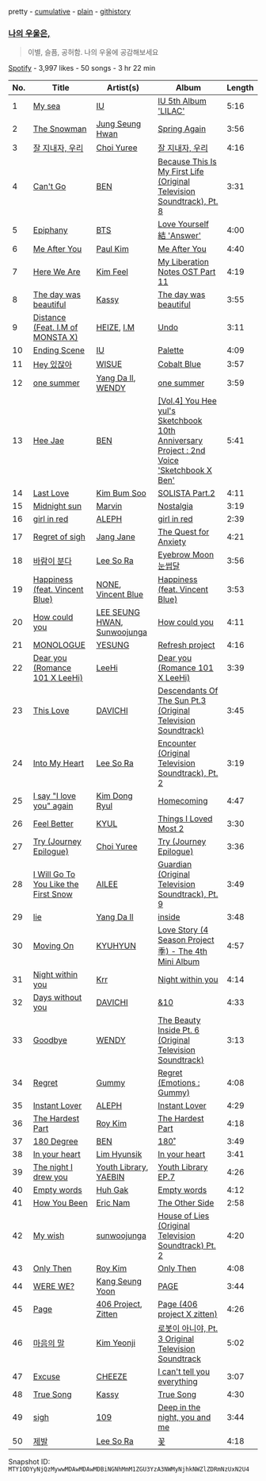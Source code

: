 pretty - [cumulative](/playlists/cumulative/37i9dQZF1DXb5KQr73mtTz.md) - [plain](/playlists/plain/37i9dQZF1DXb5KQr73mtTz) - [githistory](https://github.githistory.xyz/mackorone/spotify-playlist-archive/blob/main/playlists/plain/37i9dQZF1DXb5KQr73mtTz)

### [나의 우울은,](https://open.spotify.com/playlist/37i9dQZF1DXb5KQr73mtTz)

> 이별, 슬픔, 공허함\. 나의 우울에 공감해보세요

[Spotify](https://open.spotify.com/user/spotify) - 3,997 likes - 50 songs - 3 hr 22 min

| No. | Title | Artist(s) | Album | Length |
|---|---|---|---|---|
| 1 | [My sea](https://open.spotify.com/track/46wDG6evLn2iPoQ0F8CUWk) | [IU](https://open.spotify.com/artist/3HqSLMAZ3g3d5poNaI7GOU) | [IU 5th Album 'LILAC'](https://open.spotify.com/album/01dPJcwyht77brL4JQiR8R) | 5:16 |
| 2 | [The Snowman](https://open.spotify.com/track/5QBOylNG7y0dob40NZxF9p) | [Jung Seung Hwan](https://open.spotify.com/artist/7l8rOFwZFQ3G0sgZ7gjGng) | [Spring Again](https://open.spotify.com/album/2jb2k5LTycuATa7UjogpPg) | 3:56 |
| 3 | [잘 지내자, 우리](https://open.spotify.com/track/20s4CVeJ9VgW2jdNLKr1EL) | [Choi Yuree](https://open.spotify.com/artist/6qvVoPGEqNCyYSjYCgfV1v) | [잘 지내자, 우리](https://open.spotify.com/album/3xWFhctuIPjLu4KCsEeBhg) | 4:16 |
| 4 | [Can't Go](https://open.spotify.com/track/6uXeXVyxeZOj7pkKZPY1qW) | [BEN](https://open.spotify.com/artist/0bDdOBGVCFVt0f8N9ldW1k) | [Because This Is My First Life \(Original Television Soundtrack\), Pt\. 8](https://open.spotify.com/album/3K4xblWPSv7iK1who1GoWp) | 3:31 |
| 5 | [Epiphany](https://open.spotify.com/track/7L8hkKW4hnemNfuOfEZcle) | [BTS](https://open.spotify.com/artist/3Nrfpe0tUJi4K4DXYWgMUX) | [Love Yourself 結 'Answer'](https://open.spotify.com/album/2lATw9ZAVp7ILQcOKPCPqp) | 4:00 |
| 6 | [Me After You](https://open.spotify.com/track/5AkyvofVWUqds8x1HHgDU9) | [Paul Kim](https://open.spotify.com/artist/4qRXrzUmdy3p33lgvJEzdv) | [Me After You](https://open.spotify.com/album/0caJtWmA3k3kY6kourOUHh) | 4:40 |
| 7 | [Here We Are](https://open.spotify.com/track/1ojMUMVW07SgOFXCiPEbsr) | [Kim Feel](https://open.spotify.com/artist/4EPYWwU4c8eG2GzD7MenUA) | [My Liberation Notes OST Part 11](https://open.spotify.com/album/44bjY6dv0qG7OghlaiGQ0A) | 4:19 |
| 8 | [The day was beautiful](https://open.spotify.com/track/3LpAsXjqTQ5FUyptb2lujH) | [Kassy](https://open.spotify.com/artist/6pU8o91xAS0aWNjj06nQSU) | [The day was beautiful](https://open.spotify.com/album/0TlpkCmHNdH8Fdt0AnDGcF) | 3:55 |
| 9 | [Distance \(Feat\. I.M of MONSTA X\)](https://open.spotify.com/track/2bfagt2SWQiC0IHhZgMSS7) | [HEIZE](https://open.spotify.com/artist/5dCvSnVduaFleCnyy98JMo), [I.M](https://open.spotify.com/artist/49tkHHS0mXwa5eLYvyvKyd) | [Undo](https://open.spotify.com/album/2xR7YEyRweqClzs50bbW3J) | 3:11 |
| 10 | [Ending Scene](https://open.spotify.com/track/06EMBzxDm2hueehobAlMtm) | [IU](https://open.spotify.com/artist/3HqSLMAZ3g3d5poNaI7GOU) | [Palette](https://open.spotify.com/album/5V8n6fqyAPxvFTibPhQVcp) | 4:09 |
| 11 | [Hey 있잖아](https://open.spotify.com/track/35jprpmHyUeZtCiGj2ggDa) | [WISUE](https://open.spotify.com/artist/6AtePm872YnH0PPQZpNFry) | [Cobalt Blue](https://open.spotify.com/album/6LYD23SLNIifGJ08R6KdO0) | 3:57 |
| 12 | [one summer](https://open.spotify.com/track/7EAkXA5TvfYOYE9EzE3mtc) | [Yang Da Il](https://open.spotify.com/artist/5DnjOSzLCfn4hDbLECq8pt), [WENDY](https://open.spotify.com/artist/0FRUZvZNPzM3YJMABJxf2K) | [one summer](https://open.spotify.com/album/1dSFPUYpKZiSdBb4jonPPK) | 3:59 |
| 13 | [Hee Jae](https://open.spotify.com/track/6NPwyiOIJMTSVGspkOKiX7) | [BEN](https://open.spotify.com/artist/0bDdOBGVCFVt0f8N9ldW1k) | [\[Vol.4\] You Hee yul's Sketchbook 10th Anniversary Project : 2nd Voice 'Sketchbook X Ben'](https://open.spotify.com/album/6o1qBQswi3EBElxewqi7Yl) | 5:41 |
| 14 | [Last Love](https://open.spotify.com/track/1Uich3MOYxcBw14WavzZpi) | [Kim Bum Soo](https://open.spotify.com/artist/20K5puLWHL28ckI4LjieDt) | [SOLISTA Part.2](https://open.spotify.com/album/62vXnTYMIepnmIBEmnbwUA) | 4:11 |
| 15 | [Midnight sun](https://open.spotify.com/track/46B34DWj7HjB4eEKHFa5sB) | [Marvin](https://open.spotify.com/artist/5Ge2wlLiHJlpzMSnbGkbpO) | [Nostalgia](https://open.spotify.com/album/2t0ynhYs5QkYMorNReZJSC) | 3:19 |
| 16 | [girl in red](https://open.spotify.com/track/2fLcbn8qoxyXpxS3nUjIVf) | [ALEPH](https://open.spotify.com/artist/2ncTglxMHKmCzBKckfzOEv) | [girl in red](https://open.spotify.com/album/1k2Zc3BLrCXK5G9uPSCcsC) | 2:39 |
| 17 | [Regret of sigh](https://open.spotify.com/track/3MrEZH39g8BiIAkFo3FkQj) | [Jang Jane](https://open.spotify.com/artist/41QP3s5kY0UroKcIeASAMY) | [The Quest for Anxiety](https://open.spotify.com/album/1Jdr1Jz2MlBSrxavzxjEmy) | 4:21 |
| 18 | [바람이 분다](https://open.spotify.com/track/0URtcP4yr2pZvyavbD1Q3z) | [Lee So Ra](https://open.spotify.com/artist/58BWh3yJrluDugLv0QF0eC) | [Eyebrow Moon 눈썹달](https://open.spotify.com/album/53FfCS6jEme7TlE34dfh7U) | 3:56 |
| 19 | [Happiness \(feat\. Vincent Blue\)](https://open.spotify.com/track/14dJLoAlJFuypnXt5DJUKj) | [NONE](https://open.spotify.com/artist/03EV1JpYOKlc2jSXj0TQrM), [Vincent Blue](https://open.spotify.com/artist/2AZgVjkPB4a4ULepFyPPgZ) | [Happiness \(feat\. Vincent Blue\)](https://open.spotify.com/album/4NrlQcmJI8EUHBklSnAS7F) | 3:53 |
| 20 | [How could you](https://open.spotify.com/track/49vI2GkYDR5sKmINKsQd96) | [LEE SEUNG HWAN](https://open.spotify.com/artist/6LPV5KZBc1zBjX8AFZ2WWY), [Sunwoojunga](https://open.spotify.com/artist/04L3elxyr0XFua2Ek3domW) | [How could you](https://open.spotify.com/album/6Tv0HmutNYBa1IK3scNXYo) | 4:11 |
| 21 | [MONOLOGUE](https://open.spotify.com/track/3voGBHMWnfdodTDRtScUIp) | [YESUNG](https://open.spotify.com/artist/4hyF8Vtc73RYJr3RgTE2Zf) | [Refresh project](https://open.spotify.com/album/3ikVmbEKal0oTteXvYuOz0) | 4:16 |
| 22 | [Dear you \(Romance 101 X LeeHi\)](https://open.spotify.com/track/3Hl54jMVxsDipnNQXG2xnV) | [LeeHi](https://open.spotify.com/artist/7cVZApDoQZpS447nHTsNqu) | [Dear you \(Romance 101 X LeeHi\)](https://open.spotify.com/album/75Y3SPWFUwaiVnWuwAjMSg) | 3:39 |
| 23 | [This Love](https://open.spotify.com/track/1mh5s6XJ3RLJBRPErACsHW) | [DAVICHI](https://open.spotify.com/artist/4z6yrDz5GfKXkeQZjOaZdq) | [Descendants Of The Sun Pt.3 \(Original Television Soundtrack\)](https://open.spotify.com/album/3NnCgQwNBmXdppDt9PSpmu) | 3:45 |
| 24 | [Into My Heart](https://open.spotify.com/track/2aBMGd6oEI08yAgMn6wOEM) | [Lee So Ra](https://open.spotify.com/artist/58BWh3yJrluDugLv0QF0eC) | [Encounter \(Original Television Soundtrack\), Pt\. 2](https://open.spotify.com/album/0DADuRU6O7OWzfoohP05Py) | 3:19 |
| 25 | [I say "I love you" again](https://open.spotify.com/track/2LzM5vAdnIcVUyDah8kZpG) | [Kim Dong Ryul](https://open.spotify.com/artist/3zYyfrb4r6ZHI5Di0rB9bV) | [Homecoming](https://open.spotify.com/album/4hpVodQbGrI7WMlR9P6H4d) | 4:47 |
| 26 | [Feel Better](https://open.spotify.com/track/630DurQdVH55GWLiCEv9CR) | [KYUL](https://open.spotify.com/artist/10LaysU4hUTEGtWwC0Zbrm) | [Things I Loved Most 2](https://open.spotify.com/album/1CNNBKUbcnnXkHdBERwwqf) | 3:30 |
| 27 | [Try \(Journey Epilogue\)](https://open.spotify.com/track/7HK1elgUFULwdkMsiCbqoJ) | [Choi Yuree](https://open.spotify.com/artist/6qvVoPGEqNCyYSjYCgfV1v) | [Try \(Journey Epilogue\)](https://open.spotify.com/album/5jb1JQY7bJhOWXlMjID9uQ) | 3:36 |
| 28 | [I Will Go To You Like the First Snow](https://open.spotify.com/track/2BPXILn0MqOe5WroVXlvN1) | [AILEE](https://open.spotify.com/artist/3uGFTJ7JMllvhgGpumieHF) | [Guardian \(Original Television Soundtrack\), Pt\. 9](https://open.spotify.com/album/42jhVkCdzN4cuIvc0QyXbS) | 3:49 |
| 29 | [lie](https://open.spotify.com/track/1C8vJqfSxRgF2lAxnwJz9E) | [Yang Da Il](https://open.spotify.com/artist/5DnjOSzLCfn4hDbLECq8pt) | [inside](https://open.spotify.com/album/1gphhxPPKfz8n69hKEK5D8) | 3:48 |
| 30 | [Moving On](https://open.spotify.com/track/3xnfq1zoQOMlQUWhcQdByU) | [KYUHYUN](https://open.spotify.com/artist/0il5ZP3xYOECtONJtZ38Ln) | [Love Story \(4 Season Project 季\) \- The 4th Mini Album](https://open.spotify.com/album/4mn3WfpV1xpo65yxoCdSgy) | 4:57 |
| 31 | [Night within you](https://open.spotify.com/track/4QlGtDYlVWAIiwCNU5f1i3) | [Krr](https://open.spotify.com/artist/2wCEpu2tMAildqH0BrJNT7) | [Night within you](https://open.spotify.com/album/3JkOtuYHXxscyJuYT3k3VL) | 4:14 |
| 32 | [Days without you](https://open.spotify.com/track/14xiv5uhzoRdqd3cxHiBbw) | [DAVICHI](https://open.spotify.com/artist/4z6yrDz5GfKXkeQZjOaZdq) | [&10](https://open.spotify.com/album/1LO8EUUBv1ZdacxIx1KoWF) | 4:33 |
| 33 | [Goodbye](https://open.spotify.com/track/2ogfEqGNv9LAzkPY6rjfsi) | [WENDY](https://open.spotify.com/artist/0FRUZvZNPzM3YJMABJxf2K) | [The Beauty Inside Pt\. 6 \(Original Television Soundtrack\)](https://open.spotify.com/album/6w3jg4xGMI5LLr5DEL3zWY) | 3:13 |
| 34 | [Regret](https://open.spotify.com/track/3xAWMzJepYvpalL66VmuVq) | [Gummy](https://open.spotify.com/artist/0hRHbwZ0xSwfVHl4FTv7jq) | [Regret \(Emotions : Gummy\)](https://open.spotify.com/album/5szwIys3wT08homn7ED5hx) | 4:08 |
| 35 | [Instant Lover](https://open.spotify.com/track/76NDJ0hAQ9i3r7WmF6gCJ4) | [ALEPH](https://open.spotify.com/artist/2ncTglxMHKmCzBKckfzOEv) | [Instant Lover](https://open.spotify.com/album/5ejmTfFlUP6fuiBzm0RRLD) | 4:29 |
| 36 | [The Hardest Part](https://open.spotify.com/track/6m2mG267Dck8xcEmUPrEAt) | [Roy Kim](https://open.spotify.com/artist/3ErHVJMsxTq2lLSmnONBm9) | [The Hardest Part](https://open.spotify.com/album/1kjaqaxbXPiLuFNTCIdJCa) | 4:18 |
| 37 | [180 Degree](https://open.spotify.com/track/0O5bo4CqoUcXGyRPoeTHSB) | [BEN](https://open.spotify.com/artist/0bDdOBGVCFVt0f8N9ldW1k) | [180˚](https://open.spotify.com/album/0oBH83eLqK72jLRzrbPBH6) | 3:49 |
| 38 | [In your heart](https://open.spotify.com/track/7lgrRhx7ExnO4WBofwYeTR) | [Lim Hyunsik](https://open.spotify.com/artist/0SA2I3s4t7hmv1XVvky9Po) | [In your heart](https://open.spotify.com/album/3BKTYYwjrDoTP3iruSLX0P) | 3:41 |
| 39 | [The night I drew you](https://open.spotify.com/track/27eU3lE6mbGK0GKqhypHH0) | [Youth Library](https://open.spotify.com/artist/5dXZbHN0uyD3Ds6lnJW1uF), [YAEBIN](https://open.spotify.com/artist/1NmZh9t8XzyL3gk2rRUojp) | [Youth Library EP.7](https://open.spotify.com/album/0TfiyUqKOxNm3ysgBEzc2r) | 4:26 |
| 40 | [Empty words](https://open.spotify.com/track/3Hf9mJbB2Pif4n3VkB1Lzg) | [Huh Gak](https://open.spotify.com/artist/49vOeJAPxAz6YmVZPNM7ys) | [Empty words](https://open.spotify.com/album/0rMu2ccCP5oQJnLogE2idU) | 4:12 |
| 41 | [How You Been](https://open.spotify.com/track/3tKplzefIgmzzjYvQPIORB) | [Eric Nam](https://open.spotify.com/artist/2FLqlgckDKdmpBrvLAT5BM) | [The Other Side](https://open.spotify.com/album/6PoWQtf3kVQkglgvsFRm9h) | 2:58 |
| 42 | [My wish](https://open.spotify.com/track/4D3PZzs3PTQhmvVEwu8QCq) | [sunwoojunga](https://open.spotify.com/artist/4tqfXHceBmi2Ql7GjSUeJt) | [House of Lies \(Original Television Soundtrack\) Pt\. 2](https://open.spotify.com/album/3fs1A1y3pftwx7pzvzEXqV) | 4:20 |
| 43 | [Only Then](https://open.spotify.com/track/7mFigNlS2dsKMhcmJyfpeg) | [Roy Kim](https://open.spotify.com/artist/3ErHVJMsxTq2lLSmnONBm9) | [Only Then](https://open.spotify.com/album/4erAMXv1Uin2wnf1vW4Eqq) | 4:08 |
| 44 | [WERE WE?](https://open.spotify.com/track/6p0Mxm4v5RUHaS2k3KHVBE) | [Kang Seung Yoon](https://open.spotify.com/artist/2Ip3x4XtEEhlGg8qI146jL) | [PAGE](https://open.spotify.com/album/65UY7ED1QGhIlQ63pucq8g) | 3:44 |
| 45 | [Page](https://open.spotify.com/track/2ud2xN2O5nDoyts4fdUwAC) | [406 Project](https://open.spotify.com/artist/3bXpLpVdhS8IBPYk5mNg6n), [Zitten](https://open.spotify.com/artist/3of4z5k152Et4C0IQ7HUAg) | [Page \(406 project X zitten\)](https://open.spotify.com/album/0bgg1V8RIMCnXugSYYrNYt) | 4:26 |
| 46 | [마음의 말](https://open.spotify.com/track/5vtZXdKKGx1BOcFYYDiXlH) | [Kim Yeonji](https://open.spotify.com/artist/220c8fiYAk89nqAgw4x4z4) | [로봇이 아니야, Pt\. 3 Original Television Soundtrack](https://open.spotify.com/album/5ElDHNX2Jpo6vwkFKhSQCF) | 5:02 |
| 47 | [Excuse](https://open.spotify.com/track/4uzZyA3YeQAZYmDPXUcU1h) | [CHEEZE](https://open.spotify.com/artist/6NdzNrBP8Jbhzp6h7yojht) | [I can't tell you everything](https://open.spotify.com/album/19cnTIC9Q9V5YykBCRxvOL) | 3:07 |
| 48 | [True Song](https://open.spotify.com/track/7hm4BYnceCuxlioLaKGiyW) | [Kassy](https://open.spotify.com/artist/6pU8o91xAS0aWNjj06nQSU) | [True Song](https://open.spotify.com/album/6u0ZVFTvWEWfgvV3LySMgJ) | 4:30 |
| 49 | [sigh](https://open.spotify.com/track/2fJ38mbJNnRtHwfQ1cgyjy) | [109](https://open.spotify.com/artist/1M2Yug6EvJTlraF6ewM9Oh) | [Deep in the night, you and me](https://open.spotify.com/album/2HmxJAWEQLr6g2IIZ8DnXQ) | 3:44 |
| 50 | [제발](https://open.spotify.com/track/4vWxth95aPGidkuJC8eVEz) | [Lee So Ra](https://open.spotify.com/artist/58BWh3yJrluDugLv0QF0eC) | [꽃](https://open.spotify.com/album/63hUBu2nqXg7EoDMHnC7pg) | 4:18 |

Snapshot ID: `MTY1ODYyNjQzMywwMDAwMDAwMDBiNGNhMmM1ZGU3YzA3NWMyNjhkNWZlZDRmNzUxN2U4`
